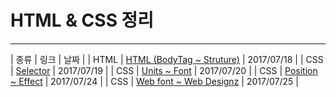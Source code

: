 # HTML & CSS 정리
- - -
| 종류 | 링크 | 날짜 |
| HTML | [HTML (BodyTag ~ Struture)](./README/academy/0718.md) | 2017/07/18 |
| CSS | [Selector](./README/academy/0719.md) | 2017/07/19 |
| CSS | [Units ~ Font](./README/academy/0720.md) | 2017/07/20 |
| CSS | [Position ~ Effect](./README/academy/0724.md) | 2017/07/24 |
| CSS | [Web font ~ Web Designz](./README/academy/0725.md) | 2017/07/25 |